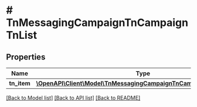 # # TnMessagingCampaignTnCampaignTnList

## Properties

Name | Type | Description | Notes
------------ | ------------- | ------------- | -------------
**tn_item** | [**\OpenAPI\Client\Model\TnMessagingCampaignTnCampaignTnListTnItem[]**](TnMessagingCampaignTnCampaignTnListTnItem.md) |  | [optional]

[[Back to Model list]](../../README.md#models) [[Back to API list]](../../README.md#endpoints) [[Back to README]](../../README.md)
